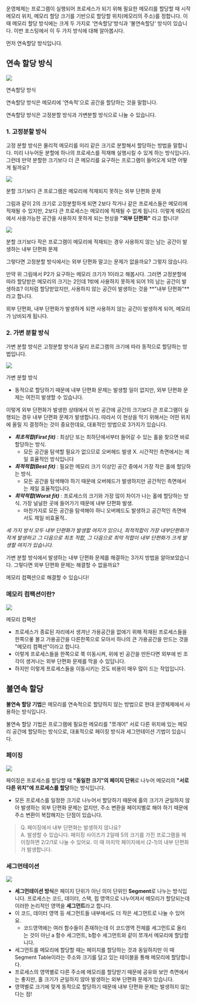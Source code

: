 운영체제는 프로그램이 실행되어 프로세스가 되기 위해 필요한 메모리를 할당할 때 시작 메모리 위치, 메모리 할당 크기를 기반으로 할당할 위치(메모리의 주소)를 정합니다. 이 때 메모리 할당 방식에는 크게 두 가지로 '연속할당'방식과 '불연속할당' 방식이 있습니다. 이번 포스팅에서 이 두 가지 방식에 대해 알아봅시다.

  
먼저 연속할당 방식입니다.

## 연속 할당 방식

![](https://blog.kakaocdn.net/dn/dax12i/btsHDUqn6MI/mUnw0zbZyIG4kDrOZUVW9k/img.png)

연속할당 방식

  

연속할당 방식은 메모리에 '연속적'으로 공간을 할당하는 것을 말합니다.

  

연속할당 방식은 고정분할 방식과 가변분할 방식으로 나눌 수 있습니다.

  

### 1. 고정분할 방식

고정 분할 방식은 물리적 메모리를 미리 같은 크기로 분할해서 할당하는 방법을 말합니다. 미리 나누어둔 분할에 하나의 프로세스를 적재해 실행시킬 수 있게 하는 방식입니다. 그런데 만약 분할한 크기보다 더 큰 메모리를 요구하는 프로그램이 들어오게 되면 어떻게 될까요?

![](https://blog.kakaocdn.net/dn/bJV269/btsHDdD4rAn/y2MjPK5Awk3NMY3IBMVde1/img.png)

분할 크기보다 큰 프로그램은 메모리에 적재되지 못하는 외부 단편화 문제

그림과 같이 2의 크기로 고정분할하게 되면 2보다 작거나 같은 프로세스들은 메모리에 적재될 수 있지만, 2보다 큰 프로세스는 메모리에 적재될 수 없게 됩니다. 이렇게 메모리에서 사용가능한 공간을 사용하지 못하게 되는 현상을 **"외부 단편화"** 라고 합니다!

![](https://blog.kakaocdn.net/dn/yaydO/btsHDjEdqN0/5GKKAFnQAfywfXPnBnyic1/img.png)

분할 크기보다 작은 프로그램이 메모리에 적재되는 경우 사용하지 않는 남는 공간이 발생하는 내부 단편화 문제

  

그렇다면 고정분할 방식에서는 외부 단편화 말고는 문제가 없을까요? 그렇지 않습니다.

만약 위 그림에서 P2가 요구하는 메모리 크기가 1이라고 해봅시다. 그러면 고정분할에 따라 할당받은 메모리의 크기는 2인데 1밖에 사용하지 못하게 되어 1의 남는 공간이 발생하죠? 이처럼 할당받았지만, 사용하지 않는 공간이 발생하는 것을 **"내부 단편화"**라고 합니다.

  

외부 단편화, 내부 단편화가 발생하게 되면 사용하지 않는 공간이 발생하게 되어, 메모리가 낭비되게 됩니다. 

  

### 2. 가변 분할 방식

가변 분할 방식은 고정분할 방식과 달리 프로그램의 크기에 따라 동적으로 할당하는 방법입니다.

![](https://blog.kakaocdn.net/dn/qc57N/btsHFar97Kl/FfTTSe1OF4Ca0kCgKKGVK0/img.png)

가변 분할 방식

- 동적으로 할당하기 때문에 내부 단편화 문제는 발생할 일이 없지만, 외부 단편화 문제는 여전히 발생할 수 있습니다.

이렇게 외부 단편화가 발생한 상태에서 이 빈 공간에 공간의 크기보다 큰 프로그램이 실행되는 경우 내부 단편화 문제가 발생합니다. 따라서 이 현상을 막기 위해서는 어떤 위치에 올릴 지 결정하는 것이 중요한데요, 대표적인 방법으로 3가지가 있습니다.

- **_최초적합(First fit)_** : 최상단 또는 최하단에서부터 들어갈 수 있는 홀을 찾으면 바로 할당하는 방식. 
    - 모든 공간을 탐색할 필요가 없으므로 오버헤드 발생 X. 시간적인 측면에서는 제일 효율적인 방식입니다
- _**최적적합(Best fit)**_ : 필요한 메모리 크기 이상인 공간 중에서 가장 작은 홀에 할당하는 방식. 
    - 모든 공간을 탐색해야 하기 때문에 오버헤드가 발생하지만 공간적인 측면에서는 제일 효율적입니다.
- **_최악적합(Worst fit)_** : 프로세스의 크기와 가장 많이 차이가 나는 홀에 할당하는 방식. 가장 널널한 곳에 들어가기 때문에 내부 단편화 발생.
    - 마찬가지로 모든 공간을 탐색해야 하니 오버헤드도 발생하고 공간적인 측면에서도 제일 비효율적..

_세 가지 방식 모두 내부 단편화가 발생할 여지가 있으나, 최적적합이 가장 내부단편화가 작게 발생하고 그 다음으로 최초 적합, 그 다음으로 최악 적합이 내부 단편화가 크게 발생할 여지가 있습니다._

  

가변 분할 방식에서 발생하는 내부 단편화 문제를 해결하는 3가지 방법을 알아보았습니다. 그렇다면 외부 단편화 문제는 해결할 수 없을까요? 

  

메모리 컴팩션으로 해결할 수 있습니다! 

  

### 메모리 컴팩션이란?

![](https://blog.kakaocdn.net/dn/Yn4lz/btsHDTrt2AM/MXkATRsjXeQP9iENm8Itpk/img.png)

메모리 컴팩션

- 프로세스가 종료된 자리에서 생겨난 가용공간을 없애기 위해 적재된 프로세스들을 한쪽으롷 몰고 가용공간을 다른한쪽으로 모아서 하나의 큰 가용공간을 만드는 것을 "메모리 컴팩션"이라고 합니다.
- 이렇게 프로세스들을 한쪽으로 쭉 이동시켜, 위에 빈 공간을 만든다면 외부에 빈 조각이 생겨나는 외부 단편화 문제를 막을 수 있답니다.
- 하지만 이렇게 프로세스들을 이동시키는 것도 비용이 매우 많이 드는 작업입니다.

  

## 불연속 할당

**불연속 할당 기법**은 메모리를 연속적으로 할당하지 않는 방법으로 현대 운영체제에서 사용하는 방식입니다.

불연속 할당 기법은 프로그램에 필요한 메모리를 "쪼개어" 서로 다른 위치에 있는 메모리 공간에 할당하는 방식으로, 대표적으로 페이징 방식과 세그먼테이션 기법이 있습니다.

  

### 페이징 

![](https://blog.kakaocdn.net/dn/kTbaU/btsHESZAAcv/25h8ouR2TQwnjBjYuprwQK/img.png)

  

페이징은 프로세스를 할당할 때 **"동일한 크기"의 페이지 단위**로 나누어 메모리의 **"서로 다른 위치"에 프로세스를 할당**하는 방식입니다.

- 모든 프로세스를 일정한 크기로 나누어서 할당하기 때문에 홀의 크기가 균일하지 않아 발생하는 외부 단편화 문제는 없지만, 주소 변환을 페이지별로 해야 하기 때문에 주소 변환이 복잡해지는 단점이 있습니다.

> Q. 페이징에서 내부 단편화는 발생하지 않나요?  
> A. 발생할 수 있습니다. 페이징 사이즈가 2일때 5의 크기를 가진 프로그램을 페이징하면 2/2/1로 나눌 수 있어요. 이 때 마지막 페이지에서 (2-1)의 내부 단편화가 발생합니다.

  

### 세그먼테이션

![](https://blog.kakaocdn.net/dn/6NeBX/btsHE0QIzU3/QeClyX1PKrPl5P5hXfQPl1/img.png)

- **세그먼테이션 방식**은 페이지 단위가 아닌 의미 단위인 **Segment**로 나누는 방식입니다. 프로세스는 코드, 데이터, 스택, 힙 영역으로 나누어져서 메모리가 할당되는데 이러한 논리적인 영역을 **세그먼트**라고 합니다.
- 이 코드, 데이터 영역 등 세그먼트들 내부에서도 더 작은 세그먼트로 나눌 수 있어요. 
    - 코드영역에는 여러 함수들이 존재하는데 이 코드영역 전체를 세그먼트로 올리는 것이 아닌 a 함수 세그먼트, b함수 세그먼트와 같이 쪼개서 메모리에 할당합니다.
- 세그먼트를 메모리에 할당할 때는 페이지를 할당하는 것과 동일하지만 이 때 Segment Table이라는 주소와 크기를 담고 있는 테이블을 통해 메모리에 할당합니다.
- 프로세스의 영역별로 다른 주소에 메모리를 할당받기 때문에 공유와 보안 측면에서는 좋지만, 홀 크기가 균일하지 않아 발생하는 외부 단편화 문제가 있습니다.
- 영역별로 크기에 맞게 동적으로 할당하기 때문에 내부 단편화 문제는 발생하지 않는다는 점!
